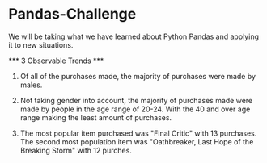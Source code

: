 # Pandas-Challenge
We will be taking what we have learned about Python Pandas and applying it to new situations.



*** 3 Observable Trends ***

1. Of all of the purchases made, the majority of purchases were made by males.

2. Not taking gender into account, the majority of purchases made were made by people in the age range of 20-24. With the 40 and over age range making the least amount of purchases.

3. The most popular item purchased was "Final Critic" with 13 purchases. The second most population item was "Oathbreaker, Last Hope of the Breaking Storm" with 12 purches.

